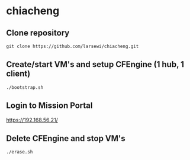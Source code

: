 # chiacheng

## Clone repository
```
git clone https://github.com/larsewi/chiacheng.git
```

## Create/start VM's and setup CFEngine (1 hub, 1 client)
```
./bootstrap.sh
```

## Login to Mission Portal
https://192.168.56.21/

## Delete CFEngine and stop VM's
```
./erase.sh
```
